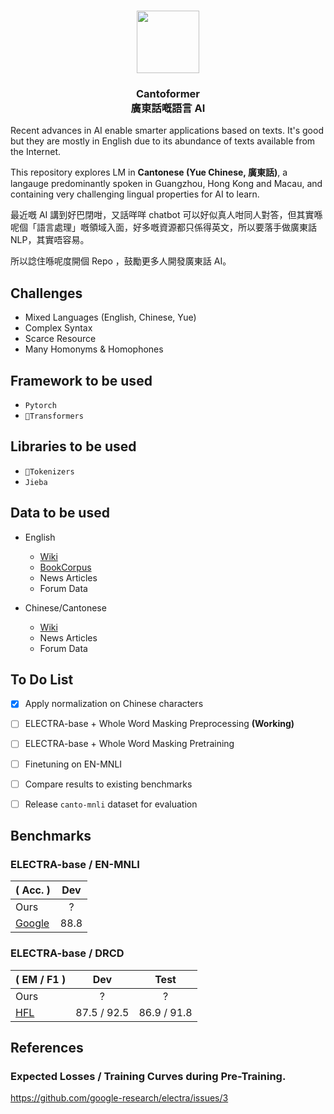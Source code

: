 <p align="center">
    <br>
    <img src="imgs/粵.png" width="100"/>
    <br>
</p>

<h3 align="center">
<p><b>Cantoformer <br/>廣東話嘅語言 AI</b> </p>
</h3>

Recent advances in AI enable smarter applications based on texts. 
It's good but they are mostly in English due to its abundance of texts available from the Internet.

This repository explores LM in **Cantonese (Yue Chinese, 廣東話)**, a langauge predominantly spoken in Guangzhou, Hong Kong and Macau, and containing very challenging lingual properties for AI to learn.

最近嘅 AI 講到好巴閉咁，又話咩咩 chatbot 可以好似真人咁同人對答，但其實喺呢個「語言處理」嘅領域入面，好多嘅資源都只係得英文，所以要落手做廣東話 NLP，其實唔容易。

所以諗住喺呢度開個 Repo ，鼓勵更多人開發廣東話 AI。

## Challenges

- Mixed Languages (English, Chinese, Yue)
- Complex Syntax
- Scarce Resource
- Many Homonyms & Homophones

## Framework to be used

- `Pytorch`
- `🤗Transformers`

## Libraries to be used

- `🤗Tokenizers`
- `Jieba`

## Data to be used

- English
  - [Wiki](https://dumps.wikimedia.org/)
  - [BookCorpus](https://github.com/soskek/bookcorpus)
  - News Articles
  - Forum Data

- Chinese/Cantonese
  - [Wiki](https://dumps.wikimedia.org/)
  - News Articles
  - Forum Data


## To Do List

- [x] Apply normalization on Chinese characters
- [ ] ELECTRA-base + Whole Word Masking Preprocessing **(Working)**
- [ ] ELECTRA-base + Whole Word Masking Pretraining
- [ ] Finetuning on EN-MNLI
- [ ] Compare results to existing benchmarks
- [ ] Release `canto-mnli` dataset for evaluation
      


## Benchmarks

### **ELECTRA-base / EN-MNLI**
|   ( Acc. )    |      Dev  |
| ------------- |:------------:|
| Ours          |     ?    |
| [Google](https://github.com/google-research/electra)  | 88.8 |


### **ELECTRA-base / DRCD**
|   ( EM / F1 )    |      Dev      |  Test  |
| ------------- |:-------------:|:------:|
| Ours          |        ?      |     ?  |
| [HFL](https://github.com/ymcui/Chinese-ELECTRA)  | 87.5 / 92.5        |   86.9 / 91.8 |


## References

### Expected Losses / Training Curves during Pre-Training.

https://github.com/google-research/electra/issues/3